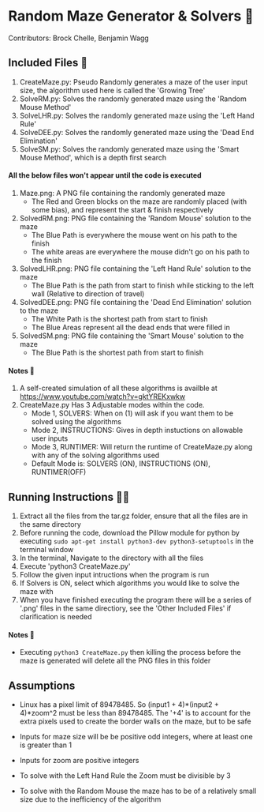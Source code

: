 # Random Maze Generator & Solvers 🧩
Contributors: Brock Chelle, Benjamin Wagg
## Included Files 📁
1. CreateMaze.py: Pseudo Randomly generates a maze of the user input size, the algorithm used here is called the 'Growing Tree'
2. SolveRM.py: Solves the randomly generated maze using the 'Random Mouse Method'
3. SolveLHR.py: Solves the randomly generated maze using the 'Left Hand Rule'
4. SolveDEE.py: Solves the randomly generated maze using the 'Dead End Elimination'
5. SolveSM.py: Solves the randomly generated maze using the 'Smart Mouse Method', which is a depth first search

#### All the below files won't appear until the code is executed
1. Maze.png: A PNG file containing the randomly generated maze
    * The Red and Green blocks on the maze are randomly placed (with some bias), and represent the start & finish respectively
2. SolvedRM.png: PNG file containing the 'Random Mouse' solution to the maze
    * The Blue Path is everywhere the mouse went on his path to the finish
    * The white areas are everywhere the mouse didn't go on his path to the finish
3. SolvedLHR.png: PNG file containing the 'Left Hand Rule' solution to the maze
    * The Blue Path is the path from start to finish while sticking to the left wall (Relative to direction of travel)
4. SolvedDEE.png: PNG file containing the 'Dead End Elimination' solution to the maze
    * The White Path is the shortest path from start to finish
    * The Blue Areas represent all the dead ends that were filled in
5. SolvedSM.png: PNG file containing the 'Smart Mouse' solution to the maze
    * The Blue Path is the shortest path from start to finish

#### Notes 📝
1. A self-created simulation of all these algorithms is availble at https://www.youtube.com/watch?v=gktYREKxwkw
2. CreateMaze.py Has 3 Adjustable modes within the code. 
	* Mode 1, SOLVERS: When on (1) will ask if you want them to be solved using the algorithms
	* Mode 2, INSTRUCTIONS: Gives in depth instuctions on allowable user inputs
	* Mode 3, RUNTIMER: Will return the runtime of CreateMaze.py along with any of the solving algorithms used
	* Default Mode is: SOLVERS (ON), INSTRUCTIONS (ON), RUNTIMER(OFF)

## Running Instructions 🏃‍♀️
1. Extract all the files from the tar.gz folder, ensure that all the files are in the same directory
2. Before running the code, download the Pillow module for python by executing `sudo apt-get install python3-dev python3-setuptools` in the terminal window
3. In the terminal, Navigate to the directory with all the files
4. Execute 'python3 CreateMaze.py'
5. Follow the given input intructions when the program is run
6. If Solvers is ON, select which algorithms you would like to solve the maze with
7. When you have finished executing the program there will be a series of '.png' files in the same directiory, see the 'Other Included Files' if clarification is needed

#### Notes 📝
* Executing `python3 CreateMaze.py` then killing the process before the maze is generated will delete all the PNG files in this folder

## Assumptions 
* Linux has a pixel limit of 89478485. So (input1 + 4)*(input2 + 4)*zoom^2 must be less than 89478485. The '+4' is to account for the extra pixels used to create the border walls on the maze, but to be safe 
* Inputs for  maze size will be be positive odd integers, where at least one is greater than 1
* Inputs for zoom are positive integers

* To solve with the Left Hand Rule the Zoom must be divisible by 3
* To solve with the Random Mouse the maze has to be of a relatively small size due to the inefficiency of the algorithm
